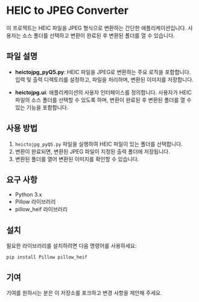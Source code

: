 # HEIC to JPEG Converter

이 프로젝트는 HEIC 파일을 JPEG 형식으로 변환하는 간단한 애플리케이션입니다. 사용자는 소스 폴더를 선택하고 변환이 완료된 후 변환된 폴더를 열 수 있습니다.

## 파일 설명

- **heictojpg_pyQ5.py**: HEIC 파일을 JPEG로 변환하는 주요 로직을 포함합니다. 입력 및 출력 디렉토리를 설정하고, 파일을 처리하며, 변환된 이미지를 저장합니다.

- **heictojpg.ui**: 애플리케이션의 사용자 인터페이스를 정의합니다. 사용자가 HEIC 파일의 소스 폴더를 선택할 수 있도록 하며, 변환이 완료된 후 변환된 폴더를 열 수 있는 기능을 포함합니다.

## 사용 방법

1. `heictojpg_pyQ5.py` 파일을 실행하여 HEIC 파일이 있는 폴더를 선택합니다.
2. 변환이 완료되면, 변환된 JPEG 파일이 지정된 출력 폴더에 저장됩니다.
3. 변환된 폴더를 열어 변환된 이미지를 확인할 수 있습니다.

## 요구 사항

- Python 3.x
- Pillow 라이브러리
- pillow_heif 라이브러리

## 설치

필요한 라이브러리를 설치하려면 다음 명령어를 사용하세요:

```
pip install Pillow pillow_heif
```

## 기여

기여를 원하시는 분은 이 저장소를 포크하고 변경 사항을 제안해 주세요.